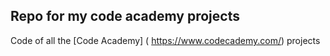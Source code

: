 ## Repo for my code academy projects

Code of all the [Code Academy] ( https://www.codecademy.com/) projects


